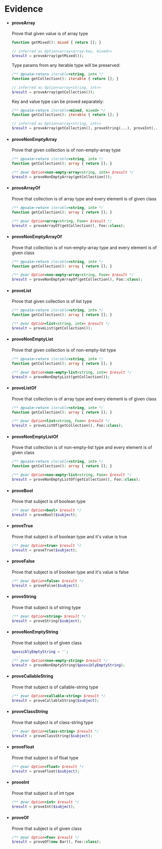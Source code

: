 # Evidence
- #### proveArray
  Prove that given value is of array type

  ```php
  function getMixed(): mixed { return []; }
  
  // inferred as Option<array<array-key, mixed>>
  $result = proveArray(getMixed());
  ```

  Type params from any iterable type will be preserved:

  ```php
  /** @psalm-return iterable<string, int> */
  function getCollection(): iterable { return []; }

  // inferred as Option<array<string, int>>
  $result = proveArray(getCollection());
  ```

  Key and value type can be proved separately:

  ```php
  /** @psalm-return iterable<mixed, mixed> */
  function getCollection(): iterable { return []; }

  // inferred as Option<array<string, int>>
  $result = proveArray(getCollection(), proveString(...), proveInt(...));
  ```

- #### proveNonEmptyArray
  Prove that given collection is of non-empty-array type

  ```php
  /** @psalm-return iterable<string, int> */
  function getCollection(): array { return []; }
  
  /** @var Option<non-empty-array<string, int>> $result */
  $result = proveNonEmptyArray(getCollection());
  ```

- #### proveArrayOf
  Prove that collection is of array type and every element is of given class

  ```php
  /** @psalm-return iterable<string, int> */
  function getCollection(): array { return []; }
  
  /** @var Option<array<string, Foo>> $result */
  $result = proveArrayOf(getCollection(), Foo::class);
  ```

- #### proveNonEmptyArrayOf
  Prove that collection is of non-empty-array type and every element is of given class

  ```php
  /** @psalm-return iterable<string, int> */
  function getCollection(): array { return []; }
  
  /** @var Option<non-empty-array<string, Foo>> $result */
  $result = proveNonEmptyArrayOf(getCollection(), Foo::class);
  ```

- #### proveList
  Prove that given collection is of list type

  ```php
  /** @psalm-return iterable<string, int> */
  function getCollection(): array { return []; }
  
  /** @var Option<list<string, int>> $result */
  $result = proveList(getCollection());
  ```

- #### proveNonEmptyList
  Prove that given collection is of non-empty-list type

  ```php
  /** @psalm-return iterable<string, int> */
  function getCollection(): array { return []; }
  
  /** @var Option<non-empty-list<string, int>> $result */
  $result = proveNonEmptyList(getCollection());
  ```

- #### proveListOf
  Prove that collection is of array type and every element is of given class

  ```php
  /** @psalm-return iterable<string, int> */
  function getCollection(): array { return []; }
  
  /** @var Option<list<string, Foo>> $result */
  $result = proveListOf(getCollection(), Foo::class);
  ```

- #### proveNonEmptyListOf
  Prove that collection is of non-empty-list type and every element is of given class

  ```php
  /** @psalm-return iterable<string, int> */
  function getCollection(): array { return []; }
  
  /** @var Option<non-empty-list<string, Foo>> $result */
  $result = proveNonEmptyListOf(getCollection(), Foo::class);
  ```

- #### proveBool
  Prove that subject is of boolean type

  ```php
  /** @var Option<bool> $result */
  $result = proveBool($subject);
  ```

- #### proveTrue
  Prove that subject is of boolean type and it's value is true

  ```php
  /** @var Option<true> $result */
  $result = proveTrue($subject);
  ```

- #### proveFalse
  Prove that subject is of boolean type and it's value is false

  ```php
  /** @var Option<false> $result */
  $result = proveFalse($subject);
  ```


- #### proveString
  Prove that subject is of string type

  ```php
  /** @var Option<string> $result */
  $result = proveString($subject);
  ```

- #### proveNonEmptyString
  Prove that subject is of given class

  ```php
  $possiblyEmptyString = '';
  
  /** @var Option<non-empty-string> $result */
  $result = proveNonEmptyString($possiblyEmptyString);
  ```

- #### proveCallableString
  Prove that subject is of callable-string type

  ```php
  /** @var Option<callable-string> $result */
  $result = proveCallableString($subject);
  ```

- #### proveClassString
  Prove that subject is of class-string type

  ```php
  /** @var Option<class-string> $result */
  $result = proveClassString($subject);
  ```

- #### proveFloat
  Prove that subject is of float type

  ```php
  /** @var Option<float> $result */
  $result = proveFloat($subject);
  ```

- #### proveInt
  Prove that subject is of int type

  ```php
  /** @var Option<int> $result */
  $result = proveInt($subject);
  ```

- #### proveOf
  Prove that subject is of given class

  ```php
  /** @var Option<Foo> $result */
  $result = proveOf(new Bar(), Foo::class);
  ```







